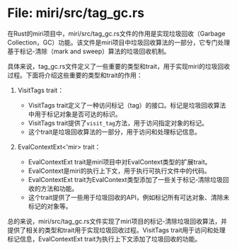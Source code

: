 # File: miri/src/tag_gc.rs

在Rust的miri项目中，miri/src/tag_gc.rs文件的作用是实现垃圾回收（Garbage Collection，GC）功能。该文件是miri项目中垃圾回收算法的一部分，它专门处理基于标记-清除（mark and sweep）算法的垃圾回收机制。

具体来说，tag_gc.rs文件定义了一些重要的类型和trait，用于实现miri的垃圾回收过程。下面将介绍这些重要的类型和trait的作用：

1. VisitTags trait：
   - VisitTags trait定义了一种访问标记（tag）的接口。标记是垃圾回收算法中用于标记对象是否可达的标识。
   - VisitTags trait提供了`visit_tag`方法，用于访问指定对象的标记。
   - 这个trait是垃圾回收算法的一部分，用于访问和处理标记信息。

2. EvalContextExt<'mir> trait：
   - EvalContextExt trait是miri项目中对EvalContext类型的扩展trait。
   - EvalContext是miri的执行上下文，用于执行可执行文件中的代码。
   - EvalContextExt trait为EvalContext类型添加了一些关于标记-清除垃圾回收的方法和功能。
   - 这个trait提供了一些用于垃圾回收的API，例如标记所有可达对象、清除未标记的对象等。

总的来说，miri/src/tag_gc.rs文件实现了miri项目的标记-清除垃圾回收算法，并提供了相关的类型和trait用于实现垃圾回收过程。VisitTags trait用于访问和处理标记信息，EvalContextExt trait为执行上下文添加了垃圾回收的功能。

